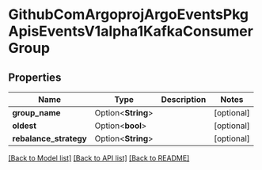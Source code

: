 # GithubComArgoprojArgoEventsPkgApisEventsV1alpha1KafkaConsumerGroup

## Properties

Name | Type | Description | Notes
------------ | ------------- | ------------- | -------------
**group_name** | Option<**String**> |  | [optional]
**oldest** | Option<**bool**> |  | [optional]
**rebalance_strategy** | Option<**String**> |  | [optional]

[[Back to Model list]](../README.md#documentation-for-models) [[Back to API list]](../README.md#documentation-for-api-endpoints) [[Back to README]](../README.md)


